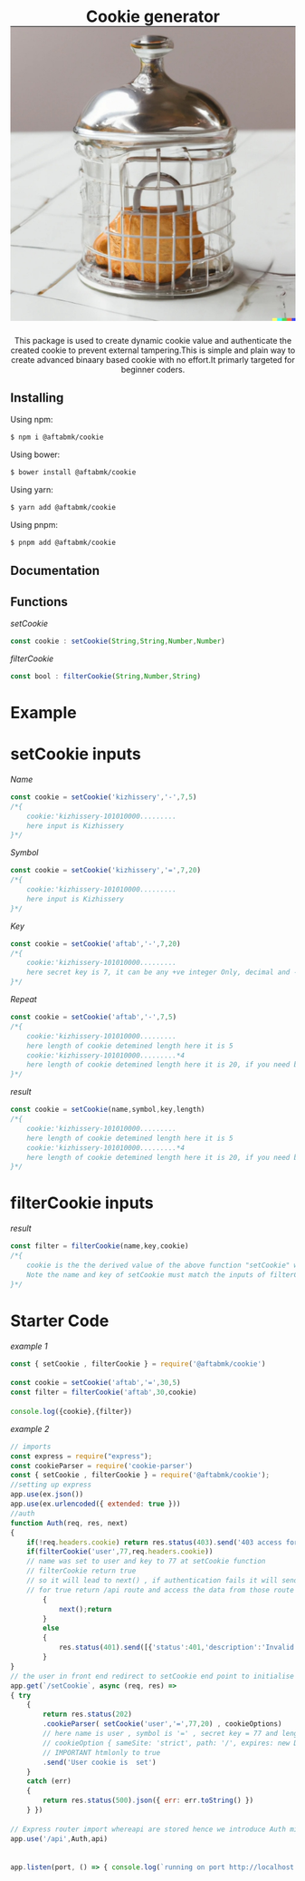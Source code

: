 <h1 align="center">
    Cookie generator
   <b>
        <a href="https://aftab.netlify.app"><img src="https://raw.githubusercontent.com/aftabmk/Cookie/master/image/cookie.jpg" /></a><br>
    </b>
</h1>
<p align="center">This package is used to create dynamic cookie value and authenticate the created cookie to prevent external tampering.This is simple and plain way to create advanced binaary based cookie with no effort.It primarly targeted for beginner coders.</p>

## Installing

Using npm:

```bash
$ npm i @aftabmk/cookie
```

Using bower:

```bash
$ bower install @aftabmk/cookie
```

Using yarn:

```bash
$ yarn add @aftabmk/cookie
```

Using pnpm:

```bash
$ pnpm add @aftabmk/cookie
```

## Documentation

## Functions
*setCookie*
```ts
const cookie : setCookie(String,String,Number,Number)
```
*filterCookie*
```ts
const bool : filterCookie(String,Number,String)
```

# Example
# setCookie inputs
*Name*
```js
const cookie = setCookie('kizhissery','-',7,5)
/*{
    cookie:'kizhissery-101010000.........
    here input is Kizhissery
}*/
```
*Symbol*
```js
const cookie = setCookie('kizhissery','=',7,20)
/*{
    cookie:'kizhissery-101010000.........
    here input is Kizhissery
}*/
```
*Key*
```js
const cookie = setCookie('aftab','-',7,20)
/*{
    cookie:'kizhissery-101010000.........
    here secret key is 7, it can be any +ve integer Only, decimal and -ve integer will not function
}*/
```
*Repeat*
```js
const cookie = setCookie('aftab','-',7,5)
/*{
    cookie:'kizhissery-101010000.........
    here length of cookie detemined length here it is 5
    cookie:'kizhissery-101010000.........*4
    here length of cookie detemined length here it is 20, if you need bigger cookie value , should be more than 5 and less than 20 for optimal result
}*/
```
*result*
```js
const cookie = setCookie(name,symbol,key,length)
/*{
    cookie:'kizhissery-101010000.........
    here length of cookie detemined length here it is 5
    cookie:'kizhissery-101010000.........*4
    here length of cookie detemined length here it is 20, if you need bigger cookie value , should be more than 5 and less than 20 for optimal result
}*/
```
# filterCookie inputs

*result*
```js
const filter = filterCookie(name,key,cookie)
/*{
    cookie is the the derived value of the above function "setCookie" which is passed to filter function.
    Note the name and key of setCookie must match the inputs of filterCookie.
}*/
```

# Starter Code
*example 1*
```js
const { setCookie , filterCookie } = require('@aftabmk/cookie')

const cookie = setCookie('aftab','=',30,5)
const filter = filterCookie('aftab',30,cookie)

console.log({cookie},{filter})
```
*example 2*
```js
// imports
const express = require("express");
const cookieParser = require('cookie-parser')
const { setCookie , filterCookie } = require('@aftabmk/cookie');
//setting up express
app.use(ex.json())
app.use(ex.urlencoded({ extended: true }))
//auth
function Auth(req, res, next)
{
    if(!req.headers.cookie) return res.status(403).send('403 access forbidden')
    if(filterCookie('user',77,req.headers.cookie))
    // name was set to user and key to 77 at setCookie function
    // filterCookie return true
    // so it will lead to next() , if authentication fails it will send 403 to unauthorised api/json scrapper
    // for true return /api route and access the data from those route
        {
            next();return
        }
        else
        {
            res.status(401).send([{'status':401,'description':'Invalid certificate'}]);
        }
}
// the user in front end redirect to setCookie end point to initialise setCookie function to set cookie inside cookie-parser option
app.get(`/setCookie`, async (req, res) => 
{ try 
    { 
        return res.status(202)
        .cookieParser( setCookie('user','=',77,20) , cookieOptions)
        // here name is user , symbol is '=' , secret key = 77 and length = 20
        // cookieOption { sameSite: 'strict', path: '/', expires: new Date(Date.now() + 900000), httpOnly: true }
        // IMPORTANT htmlonly to true
        .send('User cookie is  set') 
    } 
    catch (err) 
    { 
        return res.status(500).json({ err: err.toString() }) 
    } })

// Express router import whereapi are stored hence we introduce Auth middleware , to prevent unwanted scrapers
app.use('/api',Auth,api)


app.listen(port, () => { console.log(`running on port http://localhost:5000`) })
```